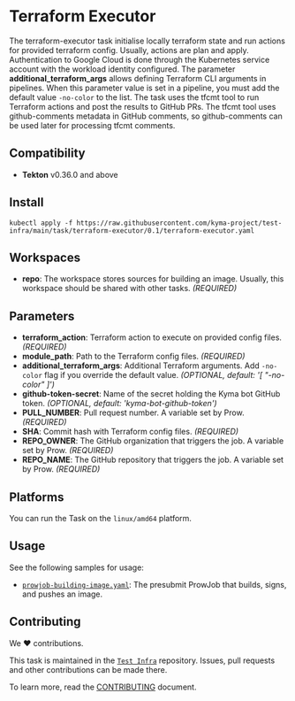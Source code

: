 # Terraform Executor

The terraform-executor task initialise locally terraform state and run actions for provided terraform config.
Usually, actions are plan and apply. Authentication to Google Cloud is done through the Kubernetes service account with the
workload identity configured. The parameter **additional_terraform_args** allows defining Terraform CLI arguments in pipelines.
When this parameter value is set in a pipeline, you must add the default value `-no-color` to the list.
The task uses the tfcmt tool to run Terraform actions and post the results to GitHub PRs.
The tfcmt tool uses github-comments metadata in GitHub comments, so github-comments can be used later for processing tfcmt comments.

## Compatibility

- **Tekton** v0.36.0 and above

## Install

```shell
kubectl apply -f https://raw.githubusercontent.com/kyma-project/test-infra/main/task/terraform-executor/0.1/terraform-executor.yaml
```

## Workspaces

- **repo**: The workspace stores sources for building an image. Usually, this workspace should be shared with other
  tasks. _(REQUIRED)_

## Parameters

- **terraform_action**: Terraform action to execute on provided config files. _(REQUIRED)_
- **module_path**: Path to the Terraform config files. _(REQUIRED)_
- **additional_terraform_args**: Additional Terraform arguments. Add `-no-color` flag if you override the default value. _(OPTIONAL, default: '[ "-no-color" ]')_
- **github-token-secret**: Name of the secret holding the Kyma bot GitHub token. _(OPTIONAL, default: 'kyma-bot-github-token')_
- **PULL_NUMBER**: Pull request number. A variable set by Prow. _(REQUIRED)_
- **SHA**: Commit hash with Terraform config files.  _(REQUIRED)_
- **REPO_OWNER**: The GitHub organization that triggers the job. A variable set by Prow.  _(REQUIRED)_
- **REPO_NAME**: The GitHub repository that triggers the job. A variable set by Prow.  _(REQUIRED)_

## Platforms

You can run the Task on the `linux/amd64` platform.

## Usage

See the following samples for usage:

- [`prowjob-building-image.yaml`](samples/sample_prowjob_pipeline.yaml): The presubmit ProwJob that builds, signs, and pushes an image.

## Contributing

We ❤ contributions.

This task is maintained in the [`Test Infra`](https://github.com/kyma-project/test-infra) repository. Issues, pull requests and other contributions can be made there.

To learn more, read the [CONTRIBUTING][contributing] document.

[contributing]: https://github.com/kyma-project/test-infra/blob/main/CONTRIBUTING.md
